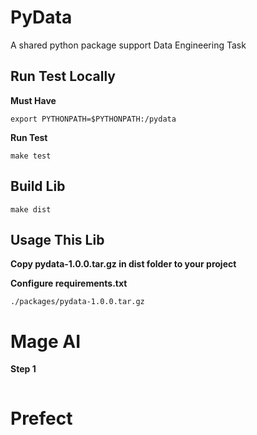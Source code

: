 # PyData
A shared python package support Data Engineering Task
## Run Test Locally
**Must Have**
```
export PYTHONPATH=$PYTHONPATH:/pydata
```
**Run Test**
```
make test
```
## Build Lib
```
make dist
```
## Usage This Lib
**Copy pydata-1.0.0.tar.gz in dist folder to your project**

**Configure requirements.txt**
```
./packages/pydata-1.0.0.tar.gz
```

# Mage AI

**Step 1**

```

```

# Prefect
